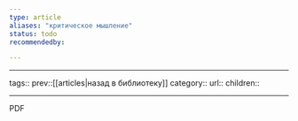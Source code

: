 ```yaml
---
type: article
aliases: "критическое мышление"
status: todo
recommendedby:

---
```

___
tags::
prev::[[articles|назад в библиотеку]]
category::
url::
children::
___
PDF


